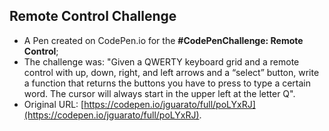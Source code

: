 ## Remote Control Challenge

* A Pen created on CodePen.io for the <strong>#CodePenChallenge: Remote Control</strong>;
* The challenge was: "Given a QWERTY keyboard grid and a remote control with up, down, right, and left arrows and a “select” button, write a function that returns the buttons you have to press to type a certain word. The cursor will always start in the upper left at the letter Q".
* Original URL: [https://codepen.io/jguarato/full/poLYxRJ](https://codepen.io/jguarato/full/poLYxRJ).
